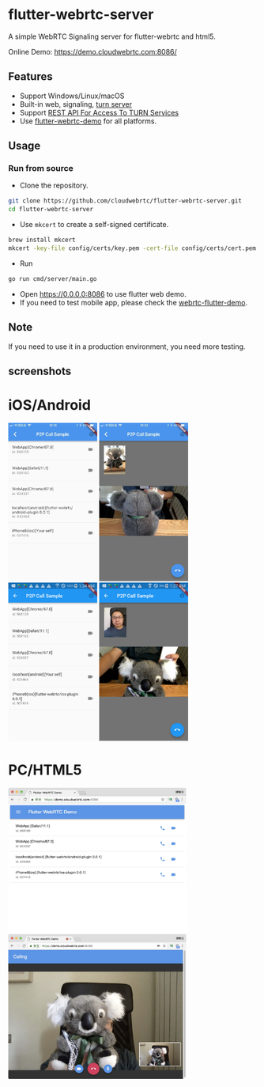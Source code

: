 # flutter-webrtc-server
A simple WebRTC Signaling server for flutter-webrtc and html5.

Online Demo: https://demo.cloudwebrtc.com:8086/

## Features
- Support Windows/Linux/macOS
- Built-in web, signaling, [turn server](https://github.com/pion/turn/tree/master/examples/turn-server)
- Support [REST API For Access To TURN Services](https://tools.ietf.org/html/draft-uberti-behave-turn-rest-00)
- Use [flutter-webrtc-demo](https://github.com/cloudwebrtc/flutter-webrtc-demo) for all platforms.

## Usage

### Run from source

- Clone the repository.  

```bash
git clone https://github.com/cloudwebrtc/flutter-webrtc-server.git
cd flutter-webrtc-server
```

- Use `mkcert` to create a self-signed certificate.

```bash
brew install mkcert
mkcert -key-file config/certs/key.pem -cert-file config/certs/cert.pem  localhost 127.0.0.1 ::1 0.0.0.0
```

- Run

```bash
go run cmd/server/main.go
```

- Open https://0.0.0.0:8086 to use flutter web demo.
- If you need to test mobile app, please check the [webrtc-flutter-demo](https://github.com/cloudwebrtc/flutter-webrtc-demo). 

## Note
If you need to use it in a production environment, you need more testing.

## screenshots
# iOS/Android
<img width="180" height="320" src="screenshots/ios-01.jpeg"/> <img width="180" height="320" src="screenshots/ios-02.jpeg"/> <img width="180" height="320" src="screenshots/android-01.png"/> <img width="180" height="320" src="screenshots/android-02.png"/>

# PC/HTML5
<img width="360" height="293" src="screenshots/chrome-01.png"/> <img width="360" height="293" src="screenshots/chrome-02.png"/>
